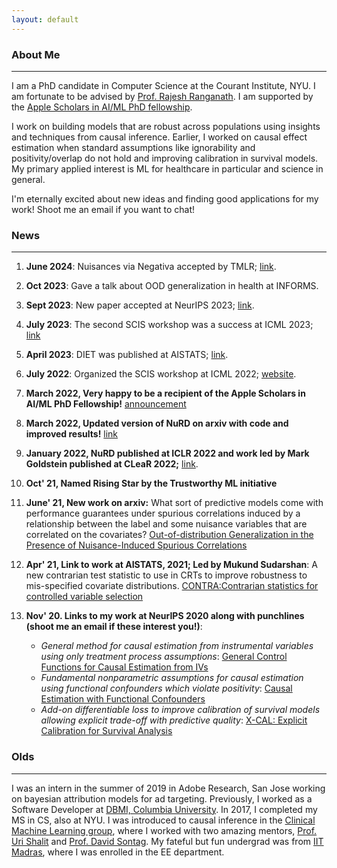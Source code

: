 ```yaml
---
layout: default
---
```


### About Me
* * *


I am a PhD candidate in Computer Science at the Courant Institute, NYU.
I am fortunate to be advised by [Prof. Rajesh Ranganath](https://cims.nyu.edu/~rajeshr/).
I am supported by the [Apple Scholars in AI/ML PhD fellowship](https://machinelearning.apple.com/updates/apple-scholars-aiml-2022).


I work on building models that are robust across populations using insights and techniques from causal inference. Earlier, I worked on causal effect estimation when standard assumptions like ignorability and positivity/overlap do not hold and improving calibration in survival models.
My primary applied interest is ML for healthcare in particular and science in general.


I'm eternally excited about new ideas and finding good applications for my work! Shoot me an email if you want to chat!

### News 
* * * 
  1. **June 2024**: Nuisances via Negativa accepted by TMLR; [link](https://arxiv.org/abs/2210.01302).
     
  1. **Oct 2023**: Gave a talk about OOD generalization in health at INFORMS.

  2. **Sept 2023**: New paper accepted at NeurIPS 2023; [link](https://arxiv.org/abs/2308.12553).
 
  1. **July 2023**: The second SCIS workshop was a success at ICML 2023; [link](https://sites.google.com/view/scis-workshop-23)

  2. **April 2023**: DIET was published at AISTATS; [link](https://arxiv.org/abs/2208.08579).

  1. **July 2022**: Organized the SCIS workshop at ICML 2022; [website](https://sites.google.com/view/scis-workshop/home).

  1. **March 2022, Very happy to be a recipient of the Apple Scholars in AI/ML PhD Fellowship!** [announcement](https://machinelearning.apple.com/updates/apple-scholars-aiml-2022)  
  
  2. **March 2022, Updated version of NuRD on arxiv with code and improved results!** [link](https://arxiv.org/abs/2107.00520) 
  
  4. **January 2022, NuRD published at ICLR 2022 and work led by Mark Goldstein published at CLeaR 2022;** [link](https://arxiv.org/abs/2112.00881).   

  6. **Oct' 21, Named Rising Star by the Trustworthy ML initiative**
  
  7. **June' 21, New work on arxiv:** What sort of predictive models come with performance guarantees under spurious correlations induced by a relationship between the label and some nuisance variables that are correlated on the covariates? [Out-of-distribution Generalization in the Presence of Nuisance-Induced Spurious Correlations](https://arxiv.org/abs/2107.00520)   

  8. **Apr' 21, Link to work at AISTATS, 2021; Led by Mukund Sudarshan**: A new contrarian test statistic to use in CRTs to improve robustness to mis-specified covariate distributions. [CONTRA:Contrarian statistics for controlled variable selection](http://proceedings.mlr.press/v130/sudarshan21a.html)

  9. **Nov' 20. Links to my work at NeurIPS 2020 along with punchlines (shoot me an email if these interest you!)**:  
      - *General method for causal estimation from instrumental variables using only treatment process assumptions*: [General Control Functions for Causal Estimation from IVs](https://papers.nips.cc/paper/2020/hash/604f2c31e67034642b288d76a8df11d5-Abstract.html) 
      - *Fundamental nonparametric assumptions for causal estimation using functional confounders which violate positivity*:  [Causal Estimation with Functional Confounders
](https://papers.nips.cc/paper/2020/hash/36dcd524971019336af02550264b8a08-Abstract.html) 
      - *Add-on differentiable loss to improve calibration of survival models allowing explicit trade-off with predictive quality*: [X-CAL: Explicit Calibration for Survival Analysis
](https://papers.nips.cc/paper/2020/hash/d4a93297083a23cc099f7bd6a8621131-Abstract.html) 

<!-- 1. Sept'20. 3 papers at NeurIPS 2020 including [GCFN](https://arxiv.org/abs/1907.03451). New versions coming soon.
1. Sept'20. Helping out a bit with the [ML4H](https://ml4health.github.io/2020/) workshop. Submit all your recent amazing healthcare papers!
1. July'20. Qualified. Slides coming.
1. July'19. [Generalized Control Functions via Variational Decoupling ](https://arxiv.org/abs/1907.03451) up on arXiv.
2. Oct'18. [Removing Hidden Confounding by Experimental Grounding](https://papers.nips.cc/paper/8286-removing-hidden-confounding-by-experimental-grounding) in NeurIPS 2018. -->

### Olds

* * *

I was an intern in the summer of 2019 in Adobe Research, San Jose working on bayesian attribution models for ad targeting. Previously, I worked as a Software Developer at [DBMI, Columbia University](https://www.dbmi.columbia.edu/). In 2017, I completed my MS in CS, also at NYU. I was introduced to causal inference in the [Clinical Machine Learning group](clinicalml.org), where I worked with two amazing mentors, [Prof. Uri Shalit](https://web.iem.technion.ac.il/en/people/userprofile/urishalit.html) and [Prof. David Sontag](https://people.csail.mit.edu/dsontag/). My fateful but fun undergrad was from [IIT Madras](https://www.iitm.ac.in), where I was enrolled in the EE department.

<!-- ## Header 2

> This is a blockquote following a header.
>
> When something is important enough, you do it even if the odds are not in your favor.

### Header 3

```js
// Javascript code with syntax highlighting.
var fun = function lang(l) {
  dateformat.i18n = require('./lang/' + l)
  return true;
}
```

```ruby
# Ruby code with syntax highlighting
GitHubPages::Dependencies.gems.each do |gem, version|
  s.add_dependency(gem, "= #{version}")
end
``` -->

<!-- #### Header 4

*   This is an unordered list following a header.
*   This is an unordered list following a header.
*   This is an unordered list following a header.

##### Header 5

1.  This is an ordered list following a header.
2.  This is an ordered list following a header.
3.  This is an ordered list following a header. -->

<!-- ###### Header 6

| head1        | head two          | three |
|:-------------|:------------------|:------|
| ok           | good swedish fish | nice  |
| out of stock | good and plenty   | nice  |
| ok           | good `oreos`      | hmm   |
| ok           | good `zoute` drop | yumm  | -->

<!-- ### There's a horizontal rule below this.

* * *

### Here is an unordered list:

*   Item foo
*   Item bar
*   Item baz
*   Item zip -->

<!-- ### And an ordered list:

1.  Item one
1.  Item two
1.  Item three
1.  Item four -->

<!-- ### And a nested list:

- level 1 item
  - level 2 item
  - level 2 item
    - level 3 item
    - level 3 item
- level 1 item
  - level 2 item
  - level 2 item
  - level 2 item
- level 1 item
  - level 2 item
  - level 2 item
- level 1 item -->

<!-- ### Small image

![Octocat](https://github.githubassets.com/images/icons/emoji/octocat.png)

### Large image

![Branching](https://guides.github.com/activities/hello-world/branching.png) -->


<!-- ### Definition lists can be used with HTML syntax.

<dl>
<dt>Name</dt>
<dd>Godzilla</dd>
<dt>Born</dt>
<dd>1952</dd>
<dt>Birthplace</dt>
<dd>Japan</dd>
<dt>Color</dt>
<dd>Green</dd>
</dl>

```
Long, single-line code blocks should not wrap. They should horizontally scroll if they are too long. This line should be long enough to demonstrate this.
```

```
The final element.
``` -->

